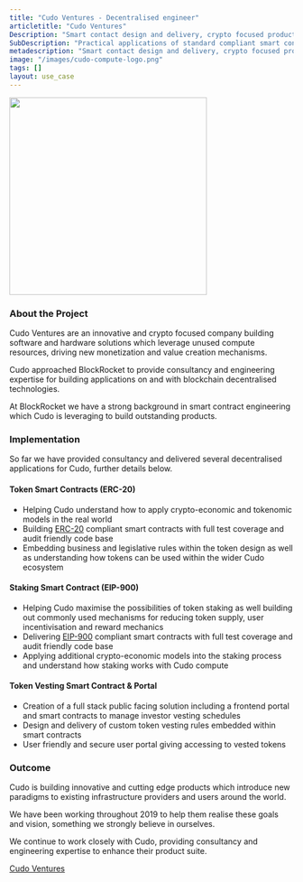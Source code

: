 ```yaml
---
title: "Cudo Ventures - Decentralised engineer"
articletitle: "Cudo Ventures"
Description: "Smart contact design and delivery, crypto focused product delivery and thinking"
SubDescription: "Practical applications of standard compliant smart contracts and decentralised technologies"
metadescription: "Smart contact design and delivery, crypto focused product delivery and thinking"
image: "/images/cudo-compute-logo.png"
tags: []
layout: use_case
---
```


<img src="/images/cudo-compute-logo.png" alt="" style="width:350px;"/>

### About the Project

Cudo Ventures are an innovative and crypto focused company building software and hardware solutions which leverage unused compute
 resources, driving new monetization and value creation mechanisms. 

Cudo approached BlockRocket to provide consultancy and engineering expertise for building applications on and with 
blockchain decentralised technologies.  

At BlockRocket we have a strong background in smart contract engineering which Cudo is leveraging to build outstanding products.

### Implementation

So far we have provided consultancy and delivered several decentralised applications for Cudo, further details below.

#### Token Smart Contracts (ERC-20)

* Helping Cudo understand how to apply crypto-economic and tokenomic models in the real world 
* Building <a href="https://eips.ethereum.org/EIPS/eip-20" target="_blank">ERC-20</a> compliant smart contracts with full test coverage and audit friendly code base
* Embedding business and legislative rules within the token design as well as understanding
 how tokens can be used within the wider Cudo ecosystem

#### Staking Smart Contract (EIP-900)

* Helping Cudo maximise the possibilities of token staking as well building out commonly used mechanisms for
 reducing token supply, user incentivisation and reward mechanics
* Delivering <a href="https://eips.ethereum.org/EIPS/eip-900" target="_blank">EIP-900</a> compliant smart contracts 
with full test coverage and audit friendly code base
* Applying additional crypto-economic models into the staking process and understand how staking works with Cudo compute

#### Token Vesting Smart Contract & Portal

* Creation of a full stack public facing solution including a frontend portal and smart contracts to manage investor vesting schedules
* Design and delivery of custom token vesting rules embedded within smart contracts
* User friendly and secure user portal giving accessing to vested tokens

### Outcome

Cudo is building innovative and cutting edge products which introduce new paradigms to existing infrastructure 
providers and users around the world.

We have been working throughout 2019 to help them realise these goals and vision, something we strongly believe in ourselves. 

We continue to work closely with Cudo, providing consultancy and engineering expertise to enhance their product suite. 

[Cudo Ventures](https://www.cudoventures.com/)
